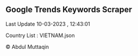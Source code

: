 

## Google Trends Keywords Scraper 
 
Last Update 10-03-2023 , 12:43:01

Country List :
VIETNAM.json



© Abdul Muttaqin 
